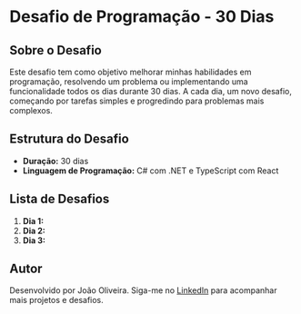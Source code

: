 # Desafio de Programação - 30 Dias

## Sobre o Desafio

Este desafio tem como objetivo melhorar minhas habilidades em programação, resolvendo um problema ou implementando uma funcionalidade todos os dias durante 30 dias. A cada dia, um novo desafio, começando por tarefas simples e progredindo para problemas mais complexos. 

## Estrutura do Desafio

- **Duração:** 30 dias
- **Linguagem de Programação:** C# com .NET e TypeScript com React

## Lista de Desafios

1. **Dia 1:**
2. **Dia 2:** 
3. **Dia 3:** 

## Autor

Desenvolvido por João Oliveira. Siga-me no [LinkedIn](https://www.linkedin.com/in/jvoliveira-/) para acompanhar mais projetos e desafios.

